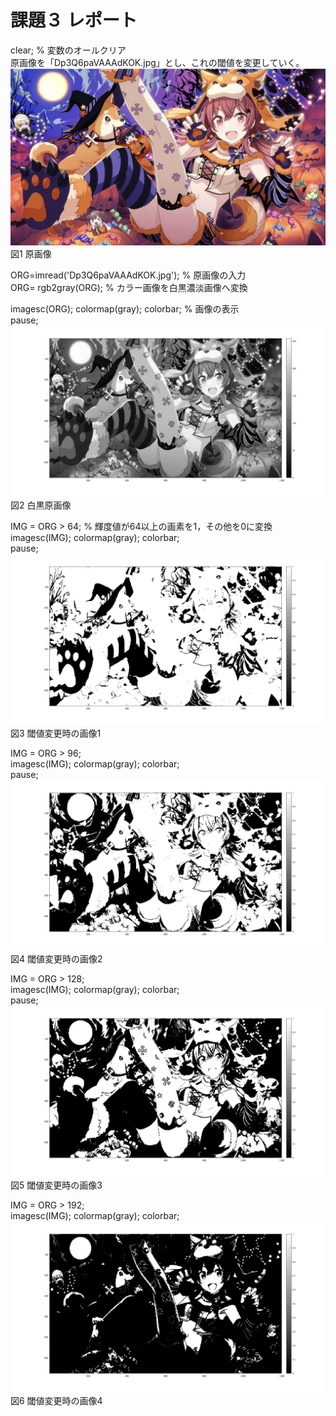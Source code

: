# 課題３ レポート


clear; % 変数のオールクリア  
原画像を「Dp3Q6paVAAAdKOK.jpg」とし、これの閾値を変更していく。  
![原画像](https://github.com/16ec015/lecture_image_processing/blob/master/%E8%AA%B2%E9%A1%8C3/Dp3Q6paVAAAdKOK.jpg)  
図1 原画像  

ORG=imread('Dp3Q6paVAAAdKOK.jpg'); % 原画像の入力  
ORG= rgb2gray(ORG); % カラー画像を白黒濃淡画像へ変換  

imagesc(ORG); colormap(gray); colorbar; % 画像の表示  
pause;  
![原画像](https://github.com/16ec015/lecture_image_processing/blob/master/%E8%AA%B2%E9%A1%8C3/1.png)  
図2 白黒原画像  

IMG = ORG > 64; % 輝度値が64以上の画素を1，その他を0に変換  
imagesc(IMG); colormap(gray); colorbar;  
pause;  
![原画像](https://github.com/16ec015/lecture_image_processing/blob/master/%E8%AA%B2%E9%A1%8C3/2.png)   
図3 閾値変更時の画像1  

IMG = ORG > 96;  
imagesc(IMG); colormap(gray); colorbar;  
pause;  
![原画像](https://github.com/16ec015/lecture_image_processing/blob/master/%E8%AA%B2%E9%A1%8C3/3.png)  
図4 閾値変更時の画像2  

IMG = ORG > 128;  
imagesc(IMG); colormap(gray); colorbar;  
pause;  
![原画像](https://github.com/16ec015/lecture_image_processing/blob/master/%E8%AA%B2%E9%A1%8C3/4.png)  
図5 閾値変更時の画像3  

IMG = ORG > 192;  
imagesc(IMG); colormap(gray); colorbar;  
![原画像](https://github.com/16ec015/lecture_image_processing/blob/master/%E8%AA%B2%E9%A1%8C3/5.png)  
図6 閾値変更時の画像4  
